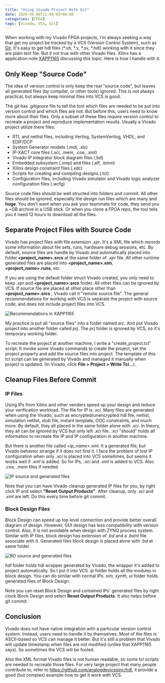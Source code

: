 ```yaml
---
title: "Using Vivado Project With Git"
date: 2020-05-06T11:09:03+08:00
categories: [FPGA]
tags: [Vivado, VCS, Git]
---
```


When working with my Vivado FPGA projects, I'm always seeking a way that get my project be tracked by a VCS (Version Control System), such as [Git](https://git-scm.com). It's easy to get hdl files (*.vh, *.v, *.sv, *.hdl) working with it since they are plain text file. But it not true with other Vivado files. Xilinx has a application note [XAPP1165](https://www.xilinx.com/support/documentation/application_notes/xapp1165.pdf) discussing this topic. Here is how I handle with it.

<!--more-->

## Only Keep "Source Code"

The idea of version control is only keep the real "source code", but leaves all generated files (by compiler, or other tools) ignored. This is not always practical, but always keep minimal files into VCS is good.

The git has *.gitignore* file to tell the tool which files are needed to be put into version control and which files are not. But before this, users need to know more about their files. Only a subset of these files require version control to recreate a project and reproduce implementation results. Usually a Vivado project utilize there files:

* RTL and netlist files, including Verilog, SystemVerilog, VHDL, and EDIF/DCP
* System Generator models (.mdl, .slx)
* IP-XACT core files (.xci, .mem, .coe, .xml)
* Vivado IP integrator block diagram files (.bd)
* Embedded subsystem (.xmp) and files (.elf, .bmm)
* Xilinx design constraint files (.xdc)
* Scripts for creating and compiling designs (.tcl)
* Configuration files, including Vivado simulator and Vivado logic analyzer configuration files (.wcfg)

Source code files should be well structed into folders and commit. All other files should be ignored, especially the design run files which are many and **huge**. You don't want when you ask your teammate for code, they send you a ~GB archive in a USB stick. Or when you clone a FPGA repo, the tool tells you it need 12 hours to download all the files.

## Separate Project Files with Source Code

Vivado has project files with file extension *.xpr*. It's a XML file which records some information about file sets, runs, hardware debug sessions, etc. By default, source files are handle by Vivado and automatically placed into folder **\<project_name\>.srcs** at the same folder of *.xpr* file. All other runtime generated files are placed into **\<project_name\>.sim**, **\<project_name\>.runs**, etc.

If you are using the default folder struct Vivado created, you only need to keep *.xpr* and **\<project_name\>.srcs** folder. All other files can be ignored by VCS. If source file are placed at other place other than **\<project_name\>.srcs** , Vivado call it "remote source file". The general recommendations for working with VCS is separate the project with source code, and does not include project files into VCS.

![](/image/vivado-vcs-prj.png "Recommendations in XAPP1165")

My practice is put all "source files" into a folder named *src*. And put Vivado project into another folder called *prj*. The *prj* folder is ignored by VCS, so it's temporary working folder.

To recreate the project at another machine, I write a "create\_project.tcl" script. It invoke some Vivado commands to create the project, set the project property and add the source files into project. The template of this tcl script can be generated by Vivado and managed it manually when project is updated. (In Vivado, click **File > Project > Write Tcl...**).

## Cleanup Files Before Commit

### IP Files

Using IPs from Xilinx and other venders speed up your design and reduce your verification workload. The file for IP is *.xci*. Many files are generated when using the Vivado, such as encrypted/unencrypted hdl file, netlist, simulation netlist, stub file, instant template, OOC constraints, and much more. By default, they all placed in the same folder alone with *.xci*. In theory, they all can be ignored by VCS but only left *.xci* file. *.xci* "should" holds all information to recreate the IP and IP configuration in another machine. 

But there is another file called *<ip_name>.xml*. It a generated file, but Vivado behavior strange if it does not find it. I face the problem of lost IP configuration when only *.xci* is placed into VCS sometimes, but seems it works well if *.xml* is added. So for IPs, *.xci* and *.xml* is added to VCS. Also *.coe, .mem* files if needed.

![](/image/vivado-vcs-ip.png "IP source and generated files")

Note that you can have Vivado cleanup generated IP files for you, by right click IP and select **"Reset Output Products"**. After cleanup, only *.xci* and *.xml* are left. Do this every time before git commit.

### Block Design Files

Block Design can speed up top level connection and provide better overall diagram of design. However, GUI design has less compatibility with version control. Also, it is not avoidable when design with ZYNQ process system. Similar with IP files, block design has extension of *.bd* and a *.bxml* file associate with it. Generated files block design is placed alone with *.bd* at same folder.

![](/image/vivado-vcs-bd.png "BD source and generated files")

*hdl* folder holds hdl wrapper generated by Vivado, the wrapper it's added to project automatically. So I put it into VCS. *ip* folder holds all the modules in block design. You can do similar with normal IPs. *sim, synth, ui* folder holds generated files of Block Design.

Note you can reset Block Design and contained IPs' generated files by right clock Block Design and select **Reset Output Products**. It also helps before git commit.

## Conclusion

Vivado does not have native integration with a particular version control system. Instead, users need to handle it by themselves. Most of the files is ASCII-based so VCS can manage it better. But it's still a problem that Vivado will update timestamp when files are not modified (unlike that XAPP1165 says). So sometimes the VCS will be fooled.

Also the XML format Vivado files is not human readable, so some tcl scripts are needed to recreate those files. For very large project that many people contribute to, refer to https://github.com/analogdevicesinc/hdl, it provide a good (but complex) example how to get it work with VCS.